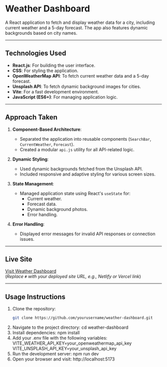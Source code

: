 # Weather Dashboard

A React application to fetch and display weather data for a city, including current weather and a 5-day forecast. The app also features dynamic backgrounds based on city names.

---

## Technologies Used

- **React.js**: For building the user interface.
- **CSS**: For styling the application.
- **OpenWeatherMap API**: To fetch current weather data and a 5-day forecast.
- **Unsplash API**: To fetch dynamic background images for cities.
- **Vite**: For a fast development environment.
- **JavaScript (ES6+)**: For managing application logic.

---

## Approach Taken

1. **Component-Based Architecture**:
   - Separated the application into reusable components (`SearchBar`, `CurrentWeather`, `Forecast`).
   - Created a modular `api.js` utility for all API-related logic.

2. **Dynamic Styling**:
   - Used dynamic backgrounds fetched from the Unsplash API.
   - Included responsive and adaptive styling for various screen sizes.

3. **State Management**:
   - Managed application state using React's `useState` for:
     - Current weather.
     - Forecast data.
     - Dynamic background photos.
     - Error handling.

4. **Error Handling**:
   - Displayed error messages for invalid API responses or connection issues.

---

## Live Site

[Visit Weather Dashboard](#)  
(*Replace `#` with your deployed site URL, e.g., Netlify or Vercel link*)

---

## Usage Instructions

1. Clone the repository:
   ```bash
   git clone https://github.com/yourusername/weather-dashboard.git
2. Navigate to the project directory:
   cd weather-dashboard
3. Install dependencies:
   npm install
4. Add your .env file with the following variables:
   VITE_WEATHER_API_KEY=your_openweathermap_api_key
   VITE_UNSPLASH_API_KEY=your_unsplash_api_key
5. Run the development server:
   npm run dev
6. Open your browser and visit:
   http://localhost:5173


